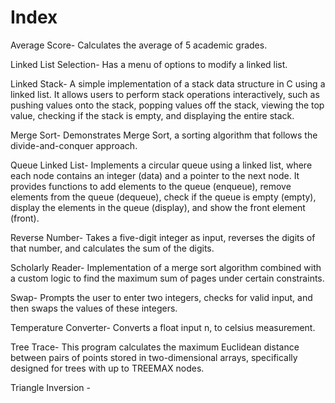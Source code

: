 # Index 

Average Score- Calculates the average of 5 academic grades.

Linked List Selection- Has a menu of options to modify a linked list.

Linked Stack- A simple implementation of a stack data structure in C using a linked list. It allows users to perform stack operations interactively, such as pushing values onto the stack, popping values off the stack, viewing the top value, checking if the stack is empty, and displaying the entire stack.

Merge Sort-  Demonstrates Merge Sort, a sorting algorithm that follows the divide-and-conquer approach.

Queue Linked List- Implements a circular queue using a linked list, where each node contains an integer (data) and a pointer to the next node. It provides functions to add elements to the queue (enqueue), remove elements from the queue (dequeue), check if the queue is empty (empty), display the elements in the queue (display), and show the front element (front).

Reverse Number- Takes a five-digit integer as input, reverses the digits of that number, and calculates the sum of the digits. 

Scholarly Reader-  Implementation of a merge sort algorithm combined with a custom logic to find the maximum sum of pages under certain constraints.

Swap- Prompts the user to enter two integers, checks for valid input, and then swaps the values of these integers.

Temperature Converter- Converts a float input n, to celsius measurement.

Tree Trace- This program calculates the maximum Euclidean distance between pairs of points stored in two-dimensional arrays, specifically designed for trees with up to TREEMAX nodes.

Triangle Inversion - 
